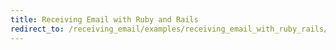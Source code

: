 ```yaml
---
title: Receiving Email with Ruby and Rails
redirect_to: /receiving_email/examples/receiving_email_with_ruby_rails/
---
```

